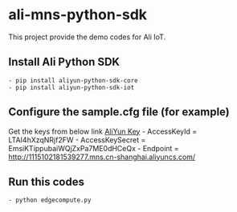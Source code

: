 # ali-mns-python-sdk
This project provide the demo codes for Ali IoT.

## Install Ali Python SDK
	- pip install aliyun-python-sdk-core
	- pip install aliyun-python-sdk-iot

## Configure the sample.cfg file (for example)
Get the keys from below link [AliYun Key](https://ak-console.aliyun.com/?spm=5176.doc42700.2.1.my8VYu#/accesskey)
	- AccessKeyId = LTAI4hXzqNRjf2FW
	- AccessKeySecret = EmsiKTippubaiWQjZxPa7ME0dHCeQx
	- Endpoint = http://1115102181539277.mns.cn-shanghai.aliyuncs.com/

## Run this codes
	- python edgecompute.py
